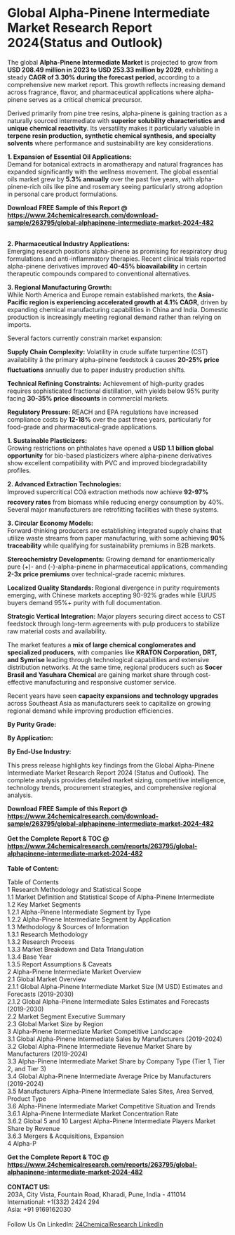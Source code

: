 <h1>Global Alpha-Pinene Intermediate Market Research Report 2024(Status and Outlook)</h1><p>The global <strong>Alpha-Pinene Intermediate Market</strong> is projected to grow from <strong>USD 208.49 million in 2023 to USD 253.33 million by 2029</strong>, exhibiting a steady <strong>CAGR of 3.30% during the forecast period</strong>, according to a comprehensive new market report. This growth reflects increasing demand across fragrance, flavor, and pharmaceutical applications where alpha-pinene serves as a critical chemical precursor.</p><p>Derived primarily from pine tree resins, alpha-pinene is gaining traction as a naturally sourced intermediate with <strong>superior solubility characteristics and unique chemical reactivity</strong>. Its versatility makes it particularly valuable in <strong>terpene resin production, synthetic chemical synthesis, and specialty solvents</strong> where performance and sustainability are key considerations.</p><p><strong>1. Expansion of Essential Oil Applications:</strong><br>
Demand for botanical extracts in aromatherapy and natural fragrances has expanded significantly with the wellness movement. The global essential oils market grew by <strong>5.3% annually</strong> over the past five years, with alpha-pinene-rich oils like pine and rosemary seeing particularly strong adoption in personal care product formulations.</p><div><b>Download FREE Sample of this Report @ 
            <a href="https://www.24chemicalresearch.com/download-sample/263795/global-alphapinene-intermediate-market-2024-482">
            https://www.24chemicalresearch.com/download-sample/263795/global-alphapinene-intermediate-market-2024-482</a></b></div><br><p><strong>2. Pharmaceutical Industry Applications:</strong><br>
Emerging research positions alpha-pinene as promising for respiratory drug formulations and anti-inflammatory therapies. Recent clinical trials reported alpha-pinene derivatives improved <strong>40-45% bioavailability</strong> in certain therapeutic compounds compared to conventional alternatives.</p><p><strong>3. Regional Manufacturing Growth:</strong><br>
While North America and Europe remain established markets, the <strong>Asia-Pacific region is experiencing accelerated growth at 4.1% CAGR</strong>, driven by expanding chemical manufacturing capabilities in China and India. Domestic production is increasingly meeting regional demand rather than relying on imports.</p><p>Several factors currently constrain market expansion:</p><p><strong>Supply Chain Complexity:</strong> Volatility in crude sulfate turpentine (CST) availability â the primary alpha-pinene feedstock â causes <strong>20-25% price fluctuations</strong> annually due to paper industry production shifts.</p><p><strong>Technical Refining Constraints:</strong> Achievement of high-purity grades requires sophisticated fractional distillation, with yields below 95% purity facing <strong>30-35% price discounts</strong> in commercial markets.</p><p><strong>Regulatory Pressure:</strong> REACH and EPA regulations have increased compliance costs by <strong>12-18%</strong> over the past three years, particularly for food-grade and pharmaceutical-grade applications.</p><p><strong>1. Sustainable Plasticizers:</strong><br>
Growing restrictions on phthalates have opened a <strong>USD 1.1 billion global opportunity</strong> for bio-based plasticizers where alpha-pinene derivatives show excellent compatibility with PVC and improved biodegradability profiles.</p><p><strong>2. Advanced Extraction Technologies:</strong><br>
Improved supercritical COâ extraction methods now achieve <strong>92-97% recovery rates</strong> from biomass while reducing energy consumption by 40%. Several major manufacturers are retrofitting facilities with these systems.</p><p><strong>3. Circular Economy Models:</strong><br>
Forward-thinking producers are establishing integrated supply chains that utilize waste streams from paper manufacturing, with some achieving <strong>90% traceability</strong> while qualifying for sustainability premiums in B2B markets.</p><p><strong>Stereochemistry Developments:</strong> Growing demand for enantiomerically pure (+)- and (-)-alpha-pinene in pharmaceutical applications, commanding <strong>2-3x price premiums</strong> over technical-grade racemic mixtures.</p><p><strong>Localized Quality Standards:</strong> Regional divergence in purity requirements emerging, with Chinese markets accepting 90-92% grades while EU/US buyers demand 95%+ purity with full documentation.</p><p><strong>Strategic Vertical Integration:</strong> Major players securing direct access to CST feedstock through long-term agreements with pulp producers to stabilize raw material costs and availability.</p><p>The market features a <strong>mix of large chemical conglomerates and specialized producers</strong>, with companies like <strong>KRATON Corporation, DRT, and Symrise</strong> leading through technological capabilities and extensive distribution networks. At the same time, regional producers such as <strong>Socer Brasil and Yasuhara Chemical</strong> are gaining market share through cost-effective manufacturing and responsive customer service.</p><p>Recent years have seen <strong>capacity expansions and technology upgrades</strong> across Southeast Asia as manufacturers seek to capitalize on growing regional demand while improving production efficiencies.</p><p><strong>By Purity Grade:</strong></p><p><strong>By Application:</strong></p><p><strong>By End-Use Industry:</strong></p><p>This press release highlights key findings from the Global Alpha-Pinene Intermediate Market Research Report 2024 (Status and Outlook). The complete analysis provides detailed market sizing, competitive intelligence, technology trends, procurement strategies, and comprehensive regional analysis.</p><div><b>Download FREE Sample of this Report @ 
            <a href="https://www.24chemicalresearch.com/download-sample/263795/global-alphapinene-intermediate-market-2024-482">
            https://www.24chemicalresearch.com/download-sample/263795/global-alphapinene-intermediate-market-2024-482</a></b></div><br><div><b>Get the Complete Report & TOC @ 
            <a href="https://www.24chemicalresearch.com/reports/263795/global-alphapinene-intermediate-market-2024-482">
            https://www.24chemicalresearch.com/reports/263795/global-alphapinene-intermediate-market-2024-482</a></b></div><br>
            <b>Table of Content:</b><p>Table of Contents<br />
1 Research Methodology and Statistical Scope<br />
1.1 Market Definition and Statistical Scope of Alpha-Pinene Intermediate<br />
1.2 Key Market Segments<br />
1.2.1 Alpha-Pinene Intermediate Segment by Type<br />
1.2.2 Alpha-Pinene Intermediate Segment by Application<br />
1.3 Methodology & Sources of Information<br />
1.3.1 Research Methodology<br />
1.3.2 Research Process<br />
1.3.3 Market Breakdown and Data Triangulation<br />
1.3.4 Base Year<br />
1.3.5 Report Assumptions & Caveats<br />
2 Alpha-Pinene Intermediate Market Overview<br />
2.1 Global Market Overview<br />
2.1.1 Global Alpha-Pinene Intermediate Market Size (M USD) Estimates and Forecasts (2019-2030)<br />
2.1.2 Global Alpha-Pinene Intermediate Sales Estimates and Forecasts (2019-2030)<br />
2.2 Market Segment Executive Summary<br />
2.3 Global Market Size by Region<br />
3 Alpha-Pinene Intermediate Market Competitive Landscape<br />
3.1 Global Alpha-Pinene Intermediate Sales by Manufacturers (2019-2024)<br />
3.2 Global Alpha-Pinene Intermediate Revenue Market Share by Manufacturers (2019-2024)<br />
3.3 Alpha-Pinene Intermediate Market Share by Company Type (Tier 1, Tier 2, and Tier 3)<br />
3.4 Global Alpha-Pinene Intermediate Average Price by Manufacturers (2019-2024)<br />
3.5 Manufacturers Alpha-Pinene Intermediate Sales Sites, Area Served, Product Type<br />
3.6 Alpha-Pinene Intermediate Market Competitive Situation and Trends<br />
3.6.1 Alpha-Pinene Intermediate Market Concentration Rate<br />
3.6.2 Global 5 and 10 Largest Alpha-Pinene Intermediate Players Market Share by Revenue<br />
3.6.3 Mergers & Acquisitions, Expansion<br />
4 Alpha-P</p><div><b>Get the Complete Report & TOC @ 
            <a href="https://www.24chemicalresearch.com/reports/263795/global-alphapinene-intermediate-market-2024-482">
            https://www.24chemicalresearch.com/reports/263795/global-alphapinene-intermediate-market-2024-482</a></b></div><br><b>CONTACT US:</b><br>
            203A, City Vista, Fountain Road, Kharadi, Pune, India - 411014<br>
            International: +1(332) 2424 294<br>
            Asia: +91 9169162030 <br><br>
            Follow Us On LinkedIn: <a href="https://www.linkedin.com/company/24chemicalresearch/">24ChemicalResearch LinkedIn</a>